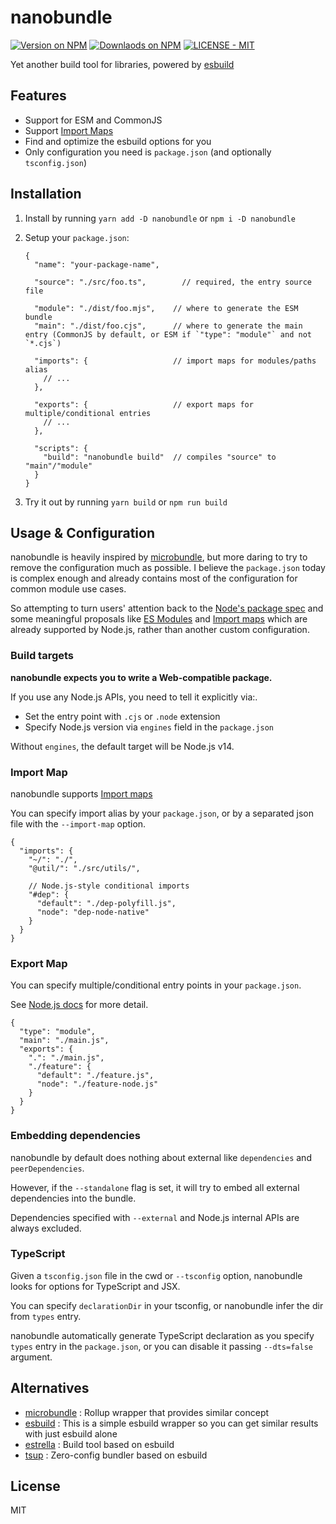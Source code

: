 # nanobundle

[![Version on NPM](https://img.shields.io/npm/v/nanobundle)](https://www.npmjs.com/package/nanobundle)
[![Downlaods on NPM](https://img.shields.io/npm/dm/nanobundle)](https://www.npmjs.com/package/nanobundle)
[![LICENSE - MIT](https://img.shields.io/github/license/cometkim/nanobundle)](#license)

Yet another build tool for libraries, powered by [esbuild]

## Features

- Support for ESM and CommonJS
- Support [Import Maps](https://wicg.github.io/import-maps/)
- Find and optimize the esbuild options for you
- Only configuration you need is `package.json` (and optionally `tsconfig.json`)

## Installation

1. Install by running `yarn add -D nanobundle` or `npm i -D nanobundle`

2. Setup your `package.json`:
   ```jsonc
   {
     "name": "your-package-name",

     "source": "./src/foo.ts",        // required, the entry source file

     "module": "./dist/foo.mjs",    // where to generate the ESM bundle
     "main": "./dist/foo.cjs",      // where to generate the main entry (CommonJS by default, or ESM if `"type": "module"` and not `*.cjs`)

     "imports": {                   // import maps for modules/paths alias
       // ...
     },

     "exports": {                   // export maps for multiple/conditional entries
       // ...
     },

     "scripts": {
       "build": "nanobundle build"  // compiles "source" to "main"/"module"
     }
   }
   ```

3. Try it out by running `yarn build` or `npm run build`

## Usage & Configuration

nanobundle is heavily inspired by [microbundle], but more daring to try to remove the configuration much as possible. I believe the `package.json` today is complex enough and already contains most of the configuration for common module use cases.

So attempting to turn users' attention back to the [Node's package spec](https://nodejs.org/api/packages.html) and some meaningful proposals like [ES Modules](https://developer.mozilla.org/en-US/docs/Web/JavaScript/Guide/Modules) and [Import maps](https://wicg.github.io/import-maps/) which are already supported by Node.js, rather than another custom configuration.

### Build targets

**nanobundle expects you to write a Web-compatible package.**

If you use any Node.js APIs, you need to tell it explicitly via:.
- Set the entry point with `.cjs` or `.node` extension
- Specify Node.js version via `engines` field in the `package.json`

Without `engines`, the default target will be Node.js v14.

### Import Map

nanobundle supports [Import maps](https://wicg.github.io/import-maps/)

You can specify import alias by your `package.json`, or by a separated json file with the `--import-map` option.

```jsonc
{
  "imports": {
    "~/": "./",
    "@util/": "./src/utils/",

    // Node.js-style conditional imports
    "#dep": {
      "default": "./dep-polyfill.js",
      "node": "dep-node-native"
    }
  }
}
```

### Export Map

You can specify multiple/conditional entry points in your `package.json`.

See [Node.js docs](https://nodejs.org/api/packages.html#packages_package_entry_points) for more detail.

```jsonc
{
  "type": "module",
  "main": "./main.js",
  "exports": {
    ".": "./main.js",
    "./feature": {
      "default": "./feature.js",
      "node": "./feature-node.js"
    }
  }
}
```

### Embedding dependencies

nanobundle by default does nothing about external like `dependencies` and `peerDependencies`.

However, if the `--standalone` flag is set, it will try to embed all external dependencies into the bundle.

Dependencies specified with `--external` and Node.js internal APIs are always excluded.

### TypeScript

Given a `tsconfig.json` file in the cwd or `--tsconfig` option, nanobundle looks for options for TypeScript and JSX.

You can specify `declarationDir` in your tsconfig, or nanobundle infer the dir from `types` entry.

nanobundle automatically generate TypeScript declaration as you specify `types` entry in the `package.json`, or you can disable it passing `--dts=false` argument.

## Alternatives

- [microbundle] : Rollup wrapper that provides similar concept
- [esbuild] : This is a simple esbuild wrapper so you can get similar results with just esbuild alone
- [estrella] : Build tool based on esbuild
- [tsup] : Zero-config bundler based on esbuild

## License

MIT

[esbuild]: https://esbuild.github.io/
[microbundle]: https://github.com/developit/microbundle
[estrella]: https://github.com/rsms/estrella
[tsup]: https://tsup.egoist.sh/
